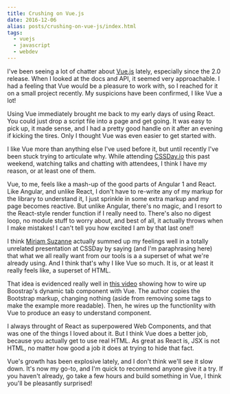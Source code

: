 ```yaml
---
title: Crushing on Vue.js
date: 2016-12-06
alias: posts/crushing-on-vue-js/index.html
tags:
  - vuejs
  - javascript
  - webdev
---
```


I've been seeing a lot of chatter about [Vue.js](http://vuejs.org/) lately, especially since the 2.0 release. When I looked at the docs and API, it seemed very approachable. I had a feeling that Vue would be a pleasure to work with, so I reached for it on a small project recently. My suspicions have been confirmed, I like Vue a lot!

Using Vue immediately brought me back to my early days of using React. You could just drop a script file into a page and get going. It was easy to pick up, it made sense, and I had a pretty good handle on it after an evening if kicking the tires. Only I thought Vue was even easier to get started with.

I like Vue more than anything else I've used before it, but until recently I've been stuck trying to articulate why. While attending [CSSDay.io](http://cssday.io/) this past weekend, watching talks and chatting with attendees, I think I have my reason, or at least one of them.

Vue, to me, feels like a mash-up of the good parts of Angular 1 and React. Like Angular, and unlike React, I don't have to re-write any of my markup for the library to understand it, I just sprinkle in some extra markup and my page becomes reactive. But unlike Angular, there's no magic, and I resort to the React-style render function if I really need to. There's also no digest loop, no module stuff to worry about, and best of all, it actually throws when I make mistakes! I can't tell you how excited I am by that last one!!

I think [Miriam Suzanne](https://twitter.com/mirisuzanne) actually summed up my feelings well in a totally unrelated presentation at CSSDay by saying (and I'm paraphrasing here) that what we all really want from our tools is a a superset of what we're already using. And I think that's why I like Vue so much. It is, or at least it really feels like, a superset of HTML.

That idea is evidenced really well in [this video](https://www.youtube.com/watch?v=PZ5pYNWZLJo) showing how to wire up Boostrap's dynamic tab component with Vue. The author copies the Bootstrap markup, changing nothing (aside from removing some tags to make the example more readable). Then, he wires up the functionlity with Vue to produce an easy to understand component.

I always throught of React as superpowered Web Components, and that was one of the things I loved about it. But I think Vue does a better job, because you actually get to use real HTML. As great as React is, JSX is not HTML, no matter how good a job it does at trying to hide that fact.

Vue's growth has been explosive lately, and I don't think we'll see it slow down. It's now my go-to, and I'm quick to recommend anyone give it a try. If you haven't already, go take a few hours and build something in Vue, I think you'll be pleasantly surprised!
